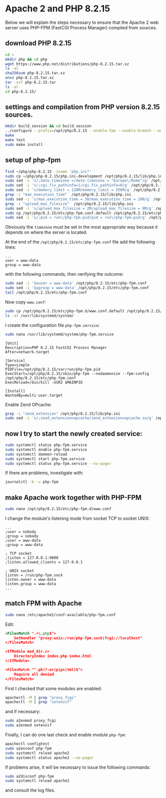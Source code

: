 # Apache 2 and PHP 8.2.15

Below we will explain the steps necessary to ensure that the Apache 2 web server uses PHP-FPM (FastCGI Process Manager) compiled from sources.

## download PHP 8.2.15

```bash
cd ~
mkdir php && cd php
wget https://www.php.net/distributions/php-8.2.15.tar.xz
ls -al
sha256sum php-8.2.15.tar.xz
unxz php-8.2.15.tar.xz
tar -xvf php-8.2.15.tar
ls -al
cd php-8.2.15/
```

## settings and compilation from PHP version 8.2.15 sources.

```bash
mkdir build_session && cd build_session
../configure --prefix=/opt/php/8.2.15 --enable-fpm --enable-bcmath --enable-opcache --enable-ftp --with-openssl --disable-cgi --enable-mbstring --with-curl --with-mysqli --with-pdo-mysql --enable-intl --with-zlib --with-bz2 --enable-gd --with-jpeg --with-gettext --with-gmp --with-xsl --enable-zts --enable-gcov --enable-debug
make
make test
sudo make install
```

## setup of php-fpm

```bash
find ~/php/php-8.2.15 -iname 'php.ini*'
sudo cp ~/php/php-8.2.15/php.ini-development /opt/php/8.2.15/lib/php.ini
sudo sed -i 's/;date.timezone =/date.timezone = "Europe\/Rome"/g' /opt/php/8.2.15/lib/php.ini
sudo sed -i 's/;cgi.fix_pathinfo=1/cgi.fix_pathinfo=0/g' /opt/php/8.2.15/lib/php.ini
sudo sed -i 's/memory_limit = 128M/memory_limit = 256M/g' /opt/php/8.2.15/lib/php.ini
grep -i "max_execution_time"  /opt/php/8.2.15/lib/php.ini
sudo sed -i 's/max_execution_time = 30/max_execution_time = 100/g' /opt/php/8.2.15/lib/php.ini
grep -i "upload_max_filesize"  /opt/php/8.2.15/lib/php.ini
sudo sed -i 's/upload_max_filesize = 2M/upload_max_filesize = 8M/g' /opt/php/8.2.15/lib/php.ini
sudo cp /opt/php/8.2.15/etc/php-fpm.conf.default /opt/php/8.2.15/etc/php-fpm.conf
sudo sed -i 's/;pid = run\/php-fpm.pid/pid = run\/php-fpm.pid/g' /opt/php/8.2.15/etc/php-fpm.conf
```

Obviously the `timezone` must be set in the most appropriate way because it depends on where the server is located.

At the end of the `/opt/php/8.2.15/etc/php-fpm.conf` file add the following lines:

```text
...
user = www-data
group = www-data
```

with the following commands, then verifying the outcome:

```bash
sudo sed -i '$auser = www-data' /opt/php/8.2.15/etc/php-fpm.conf
sudo sed -i '$agroup = www-data' /opt/php/8.2.15/etc/php-fpm.conf
tail /opt/php/8.2.15/etc/php-fpm.conf
```

Now copy `www.conf`:

```bash
sudo cp /opt/php/8.2.15/etc/php-fpm.d/www.conf.default /opt/php/8.2.15/etc/php-fpm.d/www.conf
ls -al /usr/lib/systemd/system/
```

I create the configuration file `php-fpm.service`:

```bash
sudo nano /usr/lib/systemd/system/php-fpm.service
```

```text
[Unit]
Description=PHP 8.2.15 FastCGI Process Manager
After=network.target

[Service]
Type=simple
PIDFile=/opt/php/8.2.15/var/run/php-fpm.pid
ExecStart=/opt/php/8.2.15/sbin/php-fpm --nodaemonize --fpm-config /opt/php/8.2.15/etc/php-fpm.conf
ExecReload=/bin/kill -USR2 $MAINPID

[Install]
WantedBy=multi-user.target
```

Enable Zend OPcache:

```bash
grep -i "zend_extension" /opt/php/8.2.15/lib/php.ini
sudo sed -i 's/;zend_extension=opcache/zend_extension=opcache.so/g' /opt/php/8.2.15/lib/php.ini
```

## now I try to start the newly created service:

```bash
sudo systemctl status php-fpm.service
sudo systemctl enable php-fpm.service
sudo systemctl daemon-reload
sudo systemctl start php-fpm.service
sudo systemctl status php-fpm.service --no-pager
```

If there are problems, investigate with:

```bash
journalctl -b -u php-fpm
```

## make Apache work together with PHP-FPM

```bash
sudo nano /opt/php/8.2.15/etc/php-fpm.d/www.conf
```

I change the module's listening mode from socket TCP to socket UNIX:

```text
...
;user = nobody
;group = nobody
;user = www-data
;group = www-data

; TCP socket
;listen = 127.0.0.1:9000
;listen.allowed_clients = 127.0.0.1

; UNIX socket
listen = /run/php-fpm.sock
listen.owner = www-data
listen.group = www-data
...
```

## match FPM with Apache

```bash
sudo nano /etc/apache2/conf-available/php-fpm.conf
```

Edit:

```xml
<FilesMatch ".+\.php$">
    SetHandler "proxy:unix:/run/php-fpm.sock|fcgi://localhost"
</FilesMatch>

<IfModule mod_dir.c>
    DirectoryIndex index.php index.html
</IfModule>

<FilesMatch "^.ph(?:ar|p|ps|tml)$">
    Require all denied
</FilesMatch>
```

First I checked that some modules are enabled:

```bash
apachectl -M | grep "proxy_fcgi"
apachectl -M | grep "setenvif"
```

and if necessary:

```bash
sudo a2enmod proxy_fcgi
sudo a2enmod setenvif
```

Finally, I can do one last check and enable module `php-fpm`:

```bash
apachectl configtest
sudo a2enconf php-fpm
sudo systemctl reload apache2
sudo systemctl status apache2 --no-pager
```

If problems arise, it will be necessary to issue the following commands: 

```bash
sudo a2disconf php-fpm
sudo systemctl reload apache2
```

and consult the log files.
